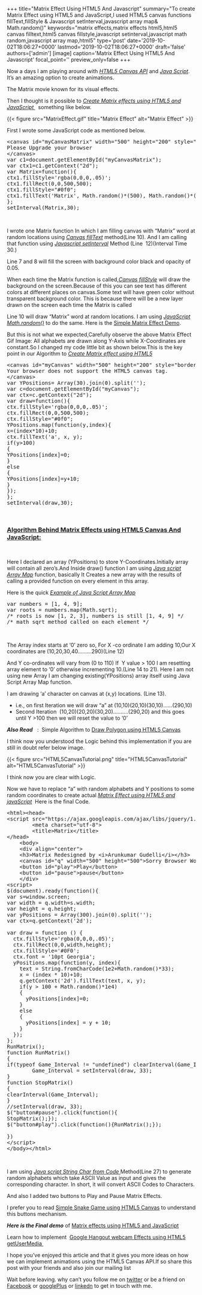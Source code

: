+++
title="Matrix Effect Using HTML5 And Javascript"
summary="To create Matrix Effect using HTML5 and JavaScript,I used HTML5 canvas functions fillText,fillStyle & Javascript setInterval,javascript array map& Math.random()"
keywords="matrix effects,matrix effects html5,html5 canvas filltext,html5 canvas fillstyle,javascript setinterval,javascript math random,javascript array map,html5"
type='post'
date='2019-10-02T18:06:27+0000'
lastmod='2019-10-02T18:06:27+0000'
draft='false'
authors=['admin']
[image]
caption='Matrix Effect Using HTML5 And Javascript'
focal_point=''
preview_only=false
+++


Now a days I am playing around with <span style="text-decoration: underline;"><em>HTML5 Canvas</em> <em>API</em></span> and <span style="text-decoration: underline;"><em>Java Script</em></span>. It’s an amazing option to create animations.

The Matrix movie known for its visual effects.

Then I thought is it possible to <span style="text-decoration: underline;"><em>Create Matrix effects using HTML5 and JavaScript </em></span>&nbsp; something like below.

{{< figure src="MatrixEffect.gif" title="Matrix Effect" alt="Matrix Effect" >}}

First I wrote some JavaScript code as mentioned below.

<pre>&lt;canvas id="myCanvasMatrix" width="500" height="200" style="border:1px solid #c3c3c3;"&gt;
Please Upgrade your browser
&lt;/canvas&gt;
var c1=document.getElementById("myCanvasMatrix");
var ctx1=c1.getContext("2d");
var Matrix=function(){
ctx1.fillStyle='rgba(0,0,0,.05)';
ctx1.fillRect(0,0,500,500);
ctx1.fillStyle="#0f0";
ctx1.fillText('Matrix', Math.random()*(500), Math.random()*(500));
};
setInterval(Matrix,30);</pre>

&nbsp;

I wrote one Matrix function In which I am filling canvas with “Matrix” word at random locations using <span style="text-decoration: underline;"><em>Canvas fillText</em></span> method(Line 10). And I am calling that function using <span style="text-decoration: underline;"><em>J</em><em>avascript setInterval</em></span> Method (Line&nbsp; 12)(Interval Time 30.)

Line 7 and 8 will fill the screen with background color black and opacity of 0.05.

When each time the Matrix function is called,<span style="text-decoration: underline;"><em>Canvas fillStyle</em></span> will draw the background on the screen.Because of this you can see text has different colors at different places on canvas.Some text will have green color without transparent background color. This is because there will be a new layer drawn on the screen each time the Matrix is called

Line 10 will draw “Matrix” word at random locations. I am using <em><span style="text-decoration: underline;">JavaScrip</span><span style="text-decoration: underline;">t Math.random()</span></em> to do the same. Here is the <a title="Simple Matrix Effect Demo" href="https://www.arungudelli.com/Tools/HTML5/MatrixEffectsDemo.html" target="_blank" rel="noopener">Simple Matrix Effect Demo</a>.

But this is not what we expected,Carefully observe the above Matrix Effect Gif Image: All alphabets are drawn along Y-Axis while X-Coordinates are constant.So I changed my code little bit as shown below.This is the key point in our Algorithm to <span style="text-decoration: underline;"><em>Create Matrix effect using HTML5</em></span>

<pre>&lt;canvas id="myCanvas" width="500" height="200" style="border:1px solid #c3c3c3;"&gt;
Your browser does not support the HTML5 canvas tag.
&lt;/canvas&gt;
var YPositions= Array(30).join(0).split('');
var c=document.getElementById("myCanvas");
var ctx=c.getContext("2d");
var draw=function(){
ctx.fillStyle='rgba(0,0,0,.05)';
ctx.fillRect(0,0,500,500);
ctx.fillStyle="#0f0";
YPositions.map(function(y,index){
x=(index*10)+10;
ctx.fillText('a', x, y);
if(y&gt;100)
{
YPositions[index]=0;
}
else
{
YPositions[index]=y+10;
}
});
};
setInterval(draw,30);</pre>

&nbsp;

### <span style="text-decoration: underline;">Algorithm Behind Matrix Effects using HTML5 Canvas And JavaScript:</span>

&nbsp;

Here I declared an array (YPositions) to store Y-Coordinates.Initially array will contain all zero’s.And Inside draw() function I am using <span style="text-decoration: underline;"><em>Java script Array Map</em></span> function, basically It Creates a new array with the results of calling a provided function on every element in this array.

Here is the quick <span style="text-decoration: underline;"><em>Example of Java Script Array Map</em></span>

<pre>var numbers = [1, 4, 9];
var roots = numbers.map(Math.sqrt);
/* roots is now [1, 2, 3], numbers is still [1, 4, 9] */
/* math sqrt method called on each element */</pre>

&nbsp;

The Array index starts at ‘0’ zero so, For X -co ordinate I am adding 10,Our X coordinates are (10,20,30,40………290)(Line 12)

And Y co-ordinates will vary from (0 to 110) If&nbsp; Y value &gt; 100 I am resetting array element to ‘0’ otherwise incrementing 10.(Line 14 to 21). Here I am not using new Array I am changing existing(YPositions) array itself using Java Script Array Map function.

I am drawing ‘a’ character on canvas at (x,y) locations. (Line 13).

<ul><li>i.e., on first Iteration we will draw “a” at (10,10)(20,10)(30,10)……(290,10)</li><li>Second Iteration&nbsp; (10,20)(20,20)(30,20)……….(290,20) and this goes until Y &gt;100 then we will reset the value to ‘0’</li></ul>

<em><strong>Also Read</strong></em>&nbsp;&nbsp; :&nbsp; Simple Algorithm to <a title="HTML5 Canvas Polygon" href="https://www.arungudelli.com/2013/08/html5-canvas-polygon.html" target="_blank" rel="noopener">Draw Polygon using HTML5 Canvas</a>

I think now you understood the Logic behind this implementation if you are still in doubt refer below image.

{{< figure src="HTML5CanvasTutorial.png" title="HTML5CanvasTutorial" alt="HTML5CanvasTutorial" >}}

I think now you are clear with Logic.

Now we have to replace “a” with random alphabets and Y positions to some random coordinates to create actual <span style="text-decoration: underline;"><em>Matrix Effect using HTML5 and javaScript</em></span>&nbsp; Here is the final Code.

<pre>&lt;html&gt;&lt;head&gt;
&lt;script src="https://ajax.googleapis.com/ajax/libs/jquery/1.7.1/jquery.min.js" type="text/javascript"&gt;&lt;/script&gt;
		&lt;meta charset="utf-8"&gt;
		&lt;title&gt;Matrix&lt;/title&gt;
&lt;/head&gt;
	&lt;body&gt;
	&lt;div align="center"&gt;
	&lt;h3&gt;Matrix Redesigned by &lt;i&gt;Arunkumar Gudelli&lt;/i&gt;&lt;/h3&gt;
	&lt;canvas id="q" width="500" height="500"&gt;Sorry Browser Won't Support&lt;/canvas&gt;&lt;br/&gt;&lt;br/&gt;
	&lt;button id="play"&gt;Play&lt;/button&gt;
	&lt;button id="pause"&gt;pause&lt;/button&gt;
	&lt;/div&gt;
&lt;script&gt;
$(document).ready(function(){
var s=window.screen;
var width = q.width=s.width;
var height = q.height;
var yPositions = Array(300).join(0).split('');
var ctx=q.getContext('2d');

var draw = function () {
  ctx.fillStyle='rgba(0,0,0,.05)';
  ctx.fillRect(0,0,width,height);
  ctx.fillStyle='#0F0';
  ctx.font = '10pt Georgia';
  yPositions.map(function(y, index){
    text = String.fromCharCode(1e2+Math.random()*33);
    x = (index * 10)+10;
    q.getContext('2d').fillText(text, x, y);
	if(y &gt; 100 + Math.random()*1e4)
	{
	  yPositions[index]=0;
	}
	else
	{
      yPositions[index] = y + 10;
	}
  });
};
RunMatrix();
function RunMatrix()
{
if(typeof Game_Interval != "undefined") clearInterval(Game_Interval);
		Game_Interval = setInterval(draw, 33);
}
function StopMatrix()
{
clearInterval(Game_Interval);
}
//setInterval(draw, 33);
$("button#pause").click(function(){
StopMatrix();});
$("button#play").click(function(){RunMatrix();});

})
&lt;/script&gt;
&lt;/body&gt;&lt;/html&gt;</pre>

&nbsp;

I am using <em><span style="text-decoration: underline;">Java script </span><span style="text-decoration: underline;"><em>S</em>tring Char from Code </span></em> Method(Line 27) to generate random alphabets which take ASCII Value as input and gives the corresponding character. In short, it will convert ASCII Codes to Characters.

And also I added two buttons to Play and Pause Matrix Effects.

I prefer you to read <a title="Simle Snake Game Using HTML5 Canvas" href="https://www.arungudelli.com/2012/10/html5-canvas-example-snake-game.html" target="_blank" rel="noopener">Simple Snake Game using HTML5 Canvas</a> to understand this buttons mechanism.

<em><strong>Here is the Final demo</strong></em> of <a title="Matrix Effects Demo" href="https://www.arungudelli.com/Tools/HTML5/MatrixEffectUsingHTML5AndJavaScript.html" target="_blank" rel="noopener">Matrix effects using HTML5 and JavaScript</a>

Learn how to implement &nbsp;<a title="Google hangout Effects" href="https://www.arungudelli.com/2013/09/google-hangout-effects-using-html5-and-javascript-facedetection.html" target="_blank" rel="noopener">Google Hangout webcam Effects using HTML5 getUserMedia&nbsp;</a>

I hope you’ve enjoyed this article and that it gives you more ideas on how we can implement animations using the HTML5 Canvas API.If so share this post with your friends and also join our mailing list

Wait before leaving.
why can’t you follow me on <a href="https://twitter.com/arungudelli" target="_blank">twitter</a> or be a friend on <a href="https://www.facebook.com/gudelliArun" target="_blank">Facebook</a> or <a href="https://plus.google.com/+ArunkumarGudelli" target="_blank">googlePlus</a> or <a href="https://www.linkedin.com/in/arungudelli/" target="_blank">linkedn</a> to get in touch with me.







